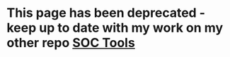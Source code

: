 # This page has been deprecated - keep up to date with my work on my other repo [SOC Tools](https://github.com/seyed-nouraie/Sentinel-Auxiliary-Logs-Tools)
